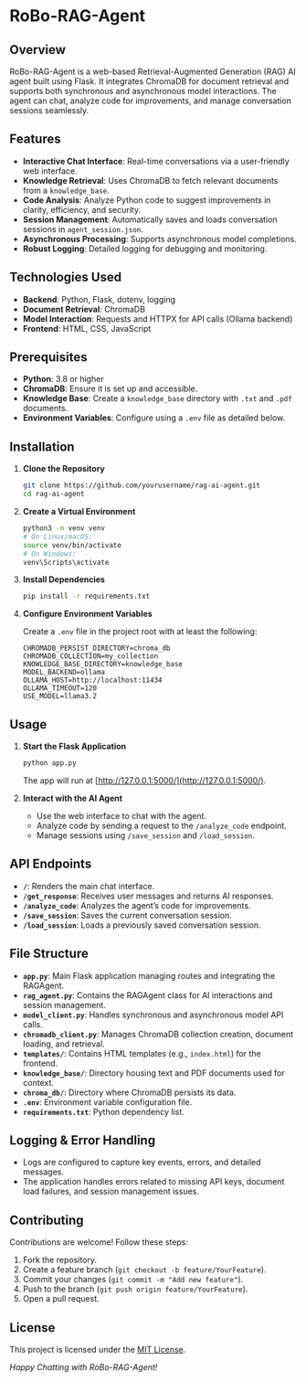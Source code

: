 # RoBo-RAG-Agent

## Overview

RoBo-RAG-Agent is a web-based Retrieval-Augmented Generation (RAG) AI agent built using Flask. It integrates ChromaDB for document retrieval and supports both synchronous and asynchronous model interactions. The agent can chat, analyze code for improvements, and manage conversation sessions seamlessly.

## Features

- **Interactive Chat Interface**: Real-time conversations via a user-friendly web interface.
- **Knowledge Retrieval**: Uses ChromaDB to fetch relevant documents from a `knowledge_base`.
- **Code Analysis**: Analyze Python code to suggest improvements in clarity, efficiency, and security.
- **Session Management**: Automatically saves and loads conversation sessions in `agent_session.json`.
- **Asynchronous Processing**: Supports asynchronous model completions.
- **Robust Logging**: Detailed logging for debugging and monitoring.

## Technologies Used

- **Backend**: Python, Flask, dotenv, logging
- **Document Retrieval**: ChromaDB
- **Model Interaction**: Requests and HTTPX for API calls (Ollama backend)
- **Frontend**: HTML, CSS, JavaScript

## Prerequisites

- **Python**: 3.8 or higher
- **ChromaDB**: Ensure it is set up and accessible.
- **Knowledge Base**: Create a `knowledge_base` directory with `.txt` and `.pdf` documents.
- **Environment Variables**: Configure using a `.env` file as detailed below.

## Installation

1. **Clone the Repository**

   ```bash
   git clone https://github.com/yourusername/rag-ai-agent.git
   cd rag-ai-agent
   ```

2. **Create a Virtual Environment**

   ```bash
   python3 -m venv venv
   # On Linux/macOS:
   source venv/bin/activate
   # On Windows:
   venv\Scripts\activate
   ```

3. **Install Dependencies**

   ```bash
   pip install -r requirements.txt
   ```

4. **Configure Environment Variables**

   Create a `.env` file in the project root with at least the following:
   ```env
   CHROMADB_PERSIST_DIRECTORY=chroma_db
   CHROMADB_COLLECTION=my_collection
   KNOWLEDGE_BASE_DIRECTORY=knowledge_base
   MODEL_BACKEND=ollama
   OLLAMA_HOST=http://localhost:11434
   OLLAMA_TIMEOUT=120
   USE_MODEL=llama3.2
   ```

## Usage

1. **Start the Flask Application**

   ```bash
   python app.py
   ```

   The app will run at [http://127.0.0.1:5000/](http://127.0.0.1:5000/).

2. **Interact with the AI Agent**

   - Use the web interface to chat with the agent.
   - Analyze code by sending a request to the `/analyze_code` endpoint.
   - Manage sessions using `/save_session` and `/load_session`.

## API Endpoints

- **`/`**: Renders the main chat interface.
- **`/get_response`**: Receives user messages and returns AI responses.
- **`/analyze_code`**: Analyzes the agent’s code for improvements.
- **`/save_session`**: Saves the current conversation session.
- **`/load_session`**: Loads a previously saved conversation session.

## File Structure

- **`app.py`**: Main Flask application managing routes and integrating the RAGAgent.
- **`rag_agent.py`**: Contains the RAGAgent class for AI interactions and session management.
- **`model_client.py`**: Handles synchronous and asynchronous model API calls.
- **`chromadb_client.py`**: Manages ChromaDB collection creation, document loading, and retrieval.
- **`templates/`**: Contains HTML templates (e.g., `index.html`) for the frontend.
- **`knowledge_base/`**: Directory housing text and PDF documents used for context.
- **`chroma_db/`**: Directory where ChromaDB persists its data.
- **`.env`**: Environment variable configuration file.
- **`requirements.txt`**: Python dependency list.

## Logging & Error Handling

- Logs are configured to capture key events, errors, and detailed messages.
- The application handles errors related to missing API keys, document load failures, and session management issues.

## Contributing

Contributions are welcome! Follow these steps:
1. Fork the repository.
2. Create a feature branch (`git checkout -b feature/YourFeature`).
3. Commit your changes (`git commit -m "Add new feature"`).
4. Push to the branch (`git push origin feature/YourFeature`).
5. Open a pull request.

## License

This project is licensed under the [MIT License](LICENSE).

*Happy Chatting with RoBo-RAG-Agent!*